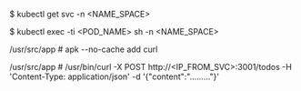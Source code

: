$ kubectl get svc -n <NAME_SPACE>

$ kubectl exec -ti <POD_NAME> sh -n <NAME_SPACE>
 
 /usr/src/app # apk --no-cache add curl
 
 /usr/src/app # /usr/bin/curl -X POST http://<IP_FROM_SVC>:3001/todos -H 'Content-Type: application/json' -d '{"content":"........."}'